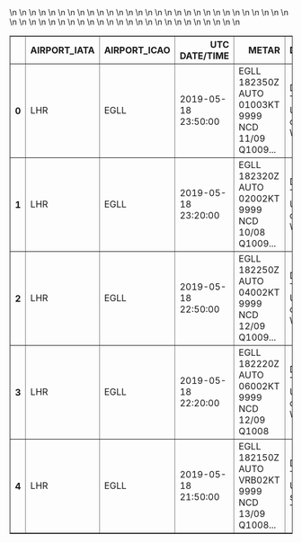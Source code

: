 


<table border="1" class="dataframe">\n  <thead>\n    <tr style="text-align: right;">\n      <th></th>\n      <th>AIRPORT_IATA</th>\n      <th>AIRPORT_ICAO</th>\n      <th>UTC DATE/TIME</th>\n      <th>METAR</th>\n      <th>DESCRIPTION</th>\n    </tr>\n  </thead>\n  <tbody>\n    <tr>\n      <th>0</th>\n      <td>LHR</td>\n      <td>EGLL</td>\n      <td>2019-05-18 23:50:00</td>\n      <td>EGLL 182350Z AUTO 01003KT 9999 NCD 11/09 Q1009...</td>\n      <td>Day: 18th Time: 23:50 UTC Wind direction: 10 W...</td>\n    </tr>\n    <tr>\n      <th>1</th>\n      <td>LHR</td>\n      <td>EGLL</td>\n      <td>2019-05-18 23:20:00</td>\n      <td>EGLL 182320Z AUTO 02002KT 9999 NCD 10/08 Q1009...</td>\n      <td>Day: 18th Time: 23:20 UTC Wind direction: 20 W...</td>\n    </tr>\n    <tr>\n      <th>2</th>\n      <td>LHR</td>\n      <td>EGLL</td>\n      <td>2019-05-18 22:50:00</td>\n      <td>EGLL 182250Z AUTO 04002KT 9999 NCD 12/09 Q1009...</td>\n      <td>Day: 18th Time: 22:50 UTC Wind direction: 40 W...</td>\n    </tr>\n    <tr>\n      <th>3</th>\n      <td>LHR</td>\n      <td>EGLL</td>\n      <td>2019-05-18 22:20:00</td>\n      <td>EGLL 182220Z AUTO 06002KT 9999 NCD 12/09 Q1008</td>\n      <td>Day: 18th Time: 22:20 UTC Wind direction: 60 W...</td>\n    </tr>\n    <tr>\n      <th>4</th>\n      <td>LHR</td>\n      <td>EGLL</td>\n      <td>2019-05-18 21:50:00</td>\n      <td>EGLL 182150Z AUTO VRB02KT 9999 NCD 13/09 Q1008...</td>\n      <td>Day: 18th Time: 21:50 UTC Wind speed: 2kt Temp...</td>\n    </tr>\n  </tbody>\n</table>




